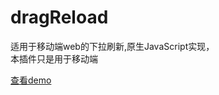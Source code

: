 # dragReload
适用于移动端web的下拉刷新,原生JavaScript实现，   
本插件只是用于移动端  


[查看demo](http://weivea.github.io/dragReload/)